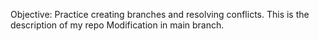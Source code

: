 Objective: Practice creating branches and resolving conflicts.
This is the description of my repo
Modification in main branch.

